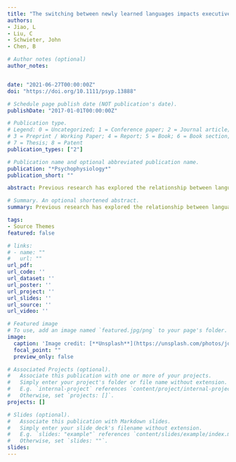 ```yaml
---
title: "The switching between newly learned languages impacts executive control"
authors:
- Jiao, L
- Liu, C
- Schwieter, John 
- Chen, B

# Author notes (optional)
author_notes:


date: "2021-06-27T00:00:00Z"
doi: "https://doi.org/10.1111/psyp.13888"

# Schedule page publish date (NOT publication's date).
publishDate: "2017-01-01T00:00:00Z"

# Publication type.
# Legend: 0 = Uncategorized; 1 = Conference paper; 2 = Journal article;
# 3 = Preprint / Working Paper; 4 = Report; 5 = Book; 6 = Book section;
# 7 = Thesis; 8 = Patent
publication_types: ["2"]

# Publication name and optional abbreviated publication name.
publication: "*Psychophysiology*"
publication_short: ""

abstract: Previous research has explored the relationship between language control and executive control based on performance in bilinguals' skilled languages. However, this relationship between bilingualism and executive control has not been examined at the very initial stage of language learning. In the present study, we trained Chinese speakers to learn words in German and Japanese, two languages with which they had no prior experience. In pre‐ and post‐training, we measured participants' electrophysiological data to investigate how switching between these two newly learned languages affected executive control. We observed that, while lacking the language switching effect in the behavioral data, a flanker task elicited larger N2 and P3 amplitudes in the post‐training session when participants were required to switch between German and Japanese compared to when they responded to only German or Japanese. These results provided evidence of language control of newly learned languages on domain‐general executive control, specifically at the (very) initial period of language learning. Our findings support the adaptive nature of the relationship between bilingual language control and executive control. Is language switching between newly learned languages related to executive control? Using a training paradigm and employing electroencephalography, our study provides evidence for the effects of switching between newly learned languages on executive control, contributing new insight to the dynamic nature of the relationship between bilingual language control and executive control.

# Summary. An optional shortened abstract.
summary: Previous research has explored the relationship between language control and executive control based on performance in bilinguals' skilled languages....

tags:
- Source Themes
featured: false

# links:
# - name: ""
#   url: ""
url_pdf: 
url_code: ''
url_dataset: ''
url_poster: ''
url_project: ''
url_slides: ''
url_source: ''
url_video: ''

# Featured image
# To use, add an image named `featured.jpg/png` to your page's folder. 
image:
  caption: 'Image credit: [**Unsplash**](https://unsplash.com/photos/jdD8gXaTZsc)'
  focal_point: ""
  preview_only: false

# Associated Projects (optional).
#   Associate this publication with one or more of your projects.
#   Simply enter your project's folder or file name without extension.
#   E.g. `internal-project` references `content/project/internal-project/index.md`.
#   Otherwise, set `projects: []`.
projects: []

# Slides (optional).
#   Associate this publication with Markdown slides.
#   Simply enter your slide deck's filename without extension.
#   E.g. `slides: "example"` references `content/slides/example/index.md`.
#   Otherwise, set `slides: ""`.
slides:
---
```

